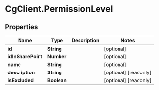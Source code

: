 # CgClient.PermissionLevel

## Properties

Name | Type | Description | Notes
------------ | ------------- | ------------- | -------------
**id** | **String** |  | [optional] 
**idInSharePoint** | **Number** |  | [optional] 
**name** | **String** |  | [optional] 
**description** | **String** |  | [optional] [readonly] 
**isExcluded** | **Boolean** |  | [optional] [readonly] 


